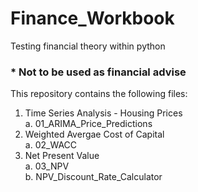 # Finance_Workbook
Testing financial theory within python
### * Not to be used as financial advise

This repository contains the following files:

1. Time Series Analysis - Housing Prices  
  a. 01_ARIMA_Price_Predictions  
3. Weighted Avergae Cost of Capital  
  a. 02_WACC  
3. Net Present Value  
  a. 03_NPV  
  b. NPV_Discount_Rate_Calculator  
